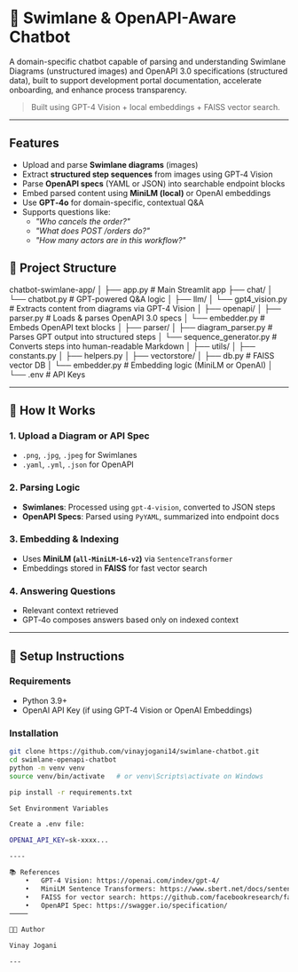 # 🧠 Swimlane & OpenAPI-Aware Chatbot

A domain-specific chatbot capable of parsing and understanding Swimlane Diagrams (unstructured images) and OpenAPI 3.0 specifications (structured data), built to support development portal documentation, accelerate onboarding, and enhance process transparency.

> Built using GPT-4 Vision + local embeddings + FAISS vector search.  

---

## Features

- Upload and parse **Swimlane diagrams** (images)
- Extract **structured step sequences** from images using GPT‑4 Vision
- Parse **OpenAPI specs** (YAML or JSON) into searchable endpoint blocks
- Embed parsed content using **MiniLM (local)** or OpenAI embeddings
- Use **GPT‑4o** for domain-specific, contextual Q&A
- Supports questions like:
  - *"Who cancels the order?"*
  - *"What does POST /orders do?"*
  - *"How many actors are in this workflow?"*

## 📁 Project Structure

chatbot-swimlane-app/
│
├── app.py                        # Main Streamlit app
├── chat/
│   └── chatbot.py               # GPT-powered Q&A logic
│
├── llm/
│   └── gpt4_vision.py           # Extracts content from diagrams via GPT-4 Vision
│
├── openapi/
│   ├── parser.py                # Loads & parses OpenAPI 3.0 specs
│   └── embedder.py              # Embeds OpenAPI text blocks
│
├── parser/
│   ├── diagram_parser.py        # Parses GPT output into structured steps
│   └── sequence_generator.py    # Converts steps into human-readable Markdown
│
├── utils/
│   ├── constants.py
│   ├── helpers.py
│
├── vectorstore/
│   ├── db.py                    # FAISS vector DB
│   └── embedder.py             # Embedding logic (MiniLM or OpenAI)
│
└── .env                         # API Keys

---

## 🧪 How It Works

### 1. **Upload a Diagram or API Spec**
- `.png`, `.jpg`, `.jpeg` for Swimlanes
- `.yaml`, `.yml`, `.json` for OpenAPI

### 2. **Parsing Logic**
- **Swimlanes**: Processed using `gpt-4-vision`, converted to JSON steps
- **OpenAPI Specs**: Parsed using `PyYAML`, summarized into endpoint docs

### 3. **Embedding & Indexing**
- Uses **MiniLM (`all-MiniLM-L6-v2`)** via `SentenceTransformer`
- Embeddings stored in **FAISS** for fast vector search

### 4. **Answering Questions**
- Relevant context retrieved
- GPT‑4o composes answers based only on indexed context

---

## 🔧 Setup Instructions

### Requirements

- Python 3.9+
- OpenAI API Key (if using GPT‑4 Vision or OpenAI Embeddings)

### Installation

```bash
git clone https://github.com/vinayjogani14/swimlane-chatbot.git
cd swimlane-openapi-chatbot
python -m venv venv
source venv/bin/activate   # or venv\Scripts\activate on Windows

pip install -r requirements.txt

Set Environment Variables

Create a .env file:

OPENAI_API_KEY=sk-xxxx...

----

📚 References
	•	GPT-4 Vision: https://openai.com/index/gpt-4/
	•	MiniLM Sentence Transformers: https://www.sbert.net/docs/sentence_transformer/pretrained_models.html
	•	FAISS for vector search: https://github.com/facebookresearch/faiss
	•	OpenAPI Spec: https://swagger.io/specification/
⸻

🧑‍💻 Author

Vinay Jogani 

---